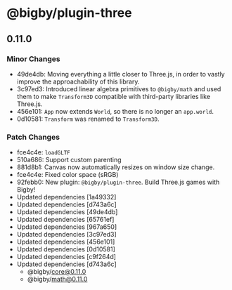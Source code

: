# @bigby/plugin-three

## 0.11.0

### Minor Changes

- 49de4db: Moving everything a little closer to Three.js, in order to vastly improve the approachability of this library.
- 3c97ed3: Introduced linear algebra primitives to `@bigby/math` and used them to make `Transform3D` compatible with third-party libraries like Three.js.
- 456e101: `App` now extends `World`, so there is no longer an `app.world`.
- 0d10581: `Transform` was renamed to `Transform3D`.

### Patch Changes

- fce4c4e: `loadGLTF`
- 510a686: Support custom parenting
- 881d8b1: Canvas now automatically resizes on window size change.
- fce4c4e: Fixed color space (sRGB)
- 92febb0: New plugin: `@bigby/plugin-three`. Build Three.js games with Bigby!
- Updated dependencies [1a49332]
- Updated dependencies [d743a6c]
- Updated dependencies [49de4db]
- Updated dependencies [65761ef]
- Updated dependencies [967a650]
- Updated dependencies [3c97ed3]
- Updated dependencies [456e101]
- Updated dependencies [0d10581]
- Updated dependencies [c9f264d]
- Updated dependencies [d743a6c]
  - @bigby/core@0.11.0
  - @bigby/math@0.11.0

